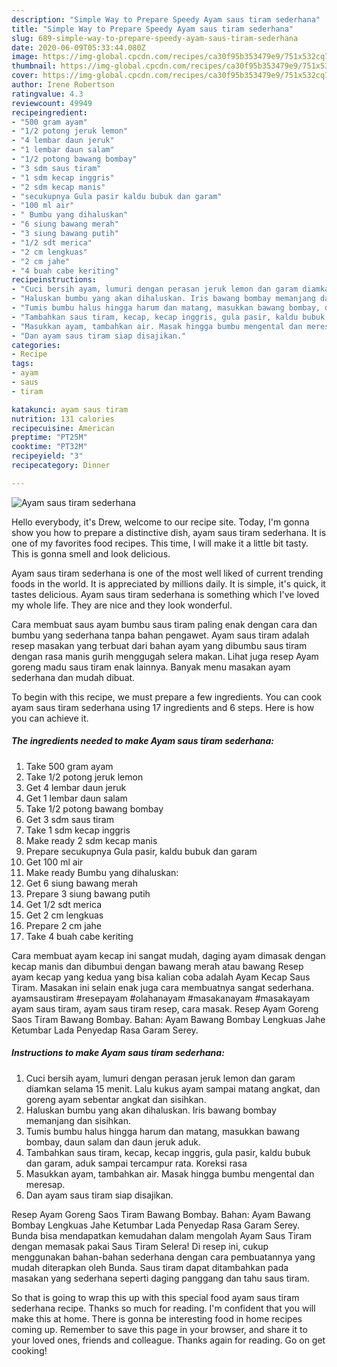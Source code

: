 ```yaml
---
description: "Simple Way to Prepare Speedy Ayam saus tiram sederhana"
title: "Simple Way to Prepare Speedy Ayam saus tiram sederhana"
slug: 689-simple-way-to-prepare-speedy-ayam-saus-tiram-sederhana
date: 2020-06-09T05:33:44.080Z
image: https://img-global.cpcdn.com/recipes/ca30f95b353479e9/751x532cq70/ayam-saus-tiram-sederhana-foto-resep-utama.jpg
thumbnail: https://img-global.cpcdn.com/recipes/ca30f95b353479e9/751x532cq70/ayam-saus-tiram-sederhana-foto-resep-utama.jpg
cover: https://img-global.cpcdn.com/recipes/ca30f95b353479e9/751x532cq70/ayam-saus-tiram-sederhana-foto-resep-utama.jpg
author: Irene Robertson
ratingvalue: 4.3
reviewcount: 49949
recipeingredient:
- "500 gram ayam"
- "1/2 potong jeruk lemon"
- "4 lembar daun jeruk"
- "1 lembar daun salam"
- "1/2 potong bawang bombay"
- "3 sdm saus tiram"
- "1 sdm kecap inggris"
- "2 sdm kecap manis"
- "secukupnya Gula pasir kaldu bubuk dan garam"
- "100 ml air"
- " Bumbu yang dihaluskan"
- "6 siung bawang merah"
- "3 siung bawang putih"
- "1/2 sdt merica"
- "2 cm lengkuas"
- "2 cm jahe"
- "4 buah cabe keriting"
recipeinstructions:
- "Cuci bersih ayam, lumuri dengan perasan jeruk lemon dan garam diamkan selama 15 menit. Lalu kukus ayam sampai matang angkat, dan goreng ayam sebentar angkat dan sisihkan."
- "Haluskan bumbu yang akan dihaluskan. Iris bawang bombay memanjang dan sisihkan."
- "Tumis bumbu halus hingga harum dan matang, masukkan bawang bombay, daun salam dan daun jeruk aduk."
- "Tambahkan saus tiram, kecap, kecap inggris, gula pasir, kaldu bubuk dan garam, aduk sampai tercampur rata. Koreksi rasa"
- "Masukkan ayam, tambahkan air. Masak hingga bumbu mengental dan meresap."
- "Dan ayam saus tiram siap disajikan."
categories:
- Recipe
tags:
- ayam
- saus
- tiram

katakunci: ayam saus tiram 
nutrition: 131 calories
recipecuisine: American
preptime: "PT25M"
cooktime: "PT32M"
recipeyield: "3"
recipecategory: Dinner

---
```



![Ayam saus tiram sederhana](https://img-global.cpcdn.com/recipes/ca30f95b353479e9/751x532cq70/ayam-saus-tiram-sederhana-foto-resep-utama.jpg)

Hello everybody, it's Drew, welcome to our recipe site. Today, I'm gonna show you how to prepare a distinctive dish, ayam saus tiram sederhana. It is one of my favorites food recipes. This time, I will make it a little bit tasty. This is gonna smell and look delicious.

Ayam saus tiram sederhana is one of the most well liked of current trending foods in the world. It is appreciated by millions daily. It is simple, it's quick, it tastes delicious. Ayam saus tiram sederhana is something which I've loved my whole life. They are nice and they look wonderful.

Cara membuat saus ayam bumbu saus tiram paling enak dengan cara dan bumbu yang sederhana tanpa bahan pengawet. Ayam saus tiram adalah resep masakan yang terbuat dari bahan ayam yang dibumbu saus tiram dengan rasa manis gurih menggugah selera makan. Lihat juga resep Ayam goreng madu saus tiram enak lainnya. Banyak menu masakan ayam sederhana dan mudah dibuat.


To begin with this recipe, we must prepare a few ingredients. You can cook ayam saus tiram sederhana using 17 ingredients and 6 steps. Here is how you can achieve it.

<!--inarticleads1-->

##### The ingredients needed to make Ayam saus tiram sederhana:

1. Take 500 gram ayam
1. Take 1/2 potong jeruk lemon
1. Get 4 lembar daun jeruk
1. Get 1 lembar daun salam
1. Take 1/2 potong bawang bombay
1. Get 3 sdm saus tiram
1. Take 1 sdm kecap inggris
1. Make ready 2 sdm kecap manis
1. Prepare secukupnya Gula pasir, kaldu bubuk dan garam
1. Get 100 ml air
1. Make ready  Bumbu yang dihaluskan:
1. Get 6 siung bawang merah
1. Prepare 3 siung bawang putih
1. Get 1/2 sdt merica
1. Get 2 cm lengkuas
1. Prepare 2 cm jahe
1. Take 4 buah cabe keriting


Cara membuat ayam kecap ini sangat mudah, daging ayam dimasak dengan kecap manis dan dibumbui dengan bawang merah atau bawang Resep ayam kecap yang kedua yang bisa kalian coba adalah Ayam Kecap Saus Tiram. Masakan ini selain enak juga cara membuatnya sangat sederhana. ayamsaustiram #resepayam #olahanayam #masakanayam #masakayam ayam saus tiram, ayam saus tiram resep, cara masak. Resep Ayam Goreng Saos Tiram Bawang Bombay. Bahan: Ayam Bawang Bombay Lengkuas Jahe Ketumbar Lada Penyedap Rasa Garam Serey. 

<!--inarticleads2-->

##### Instructions to make Ayam saus tiram sederhana:

1. Cuci bersih ayam, lumuri dengan perasan jeruk lemon dan garam diamkan selama 15 menit. Lalu kukus ayam sampai matang angkat, dan goreng ayam sebentar angkat dan sisihkan.
1. Haluskan bumbu yang akan dihaluskan. Iris bawang bombay memanjang dan sisihkan.
1. Tumis bumbu halus hingga harum dan matang, masukkan bawang bombay, daun salam dan daun jeruk aduk.
1. Tambahkan saus tiram, kecap, kecap inggris, gula pasir, kaldu bubuk dan garam, aduk sampai tercampur rata. Koreksi rasa
1. Masukkan ayam, tambahkan air. Masak hingga bumbu mengental dan meresap.
1. Dan ayam saus tiram siap disajikan.


Resep Ayam Goreng Saos Tiram Bawang Bombay. Bahan: Ayam Bawang Bombay Lengkuas Jahe Ketumbar Lada Penyedap Rasa Garam Serey. Bunda bisa mendapatkan kemudahan dalam mengolah Ayam Saus Tiram dengan memasak pakai Saus Tiram Selera! Di resep ini, cukup menggunakan bahan-bahan sederhana dengan cara pembuatannya yang mudah diterapkan oleh Bunda. Saus tiram dapat ditambahkan pada masakan yang sederhana seperti daging panggang dan tahu saus tiram. 

So that is going to wrap this up with this special food ayam saus tiram sederhana recipe. Thanks so much for reading. I'm confident that you will make this at home. There is gonna be interesting food in home recipes coming up. Remember to save this page in your browser, and share it to your loved ones, friends and colleague. Thanks again for reading. Go on get cooking!
